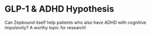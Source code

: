# GLP-1 & ADHD Hypothesis

Can Zepbound itself help patients who also have ADHD with cognitive impulsivity? A worthy topic for research!
